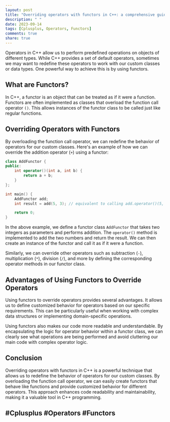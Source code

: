 ```yaml
---
layout: post
title: "Overriding operators with functors in C++: a comprehensive guide"
description: " "
date: 2023-09-14
tags: [Cplusplus, Operators, Functors]
comments: true
share: true
---
```


Operators in C++ allow us to perform predefined operations on objects of different types. While C++ provides a set of default operators, sometimes we may want to redefine these operators to work with our custom classes or data types. One powerful way to achieve this is by using functors.

## What are Functors?

In C++, a functor is an object that can be treated as if it were a function. Functors are often implemented as classes that overload the function call operator `()`. This allows instances of the functor class to be called just like regular functions.

## Overriding Operators with Functors

By overloading the function call operator, we can redefine the behavior of operators for our custom classes. Here's an example of how we can override the addition operator (`+`) using a functor:

```cpp
class AddFunctor {
public:
    int operator()(int a, int b) {
        return a + b;
    }
};

int main() {
    AddFunctor add;
    int result = add(5, 3); // equivalent to calling add.operator()(5, 3)

    return 0;
}
```

In the above example, we define a functor class `AddFunctor` that takes two integers as parameters and performs addition. The `operator()` method is implemented to add the two numbers and return the result. We can then create an instance of the functor and call it as if it were a function.

Similarly, we can override other operators such as subtraction (`-`), multiplication (`*`), division (`/`), and more by defining the corresponding operator methods in our functor class.

## Advantages of Using Functors to Override Operators

Using functors to override operators provides several advantages. It allows us to define customized behavior for operators based on our specific requirements. This can be particularly useful when working with complex data structures or implementing domain-specific operations.

Using functors also makes our code more readable and understandable. By encapsulating the logic for operator behavior within a functor class, we can clearly see what operations are being performed and avoid cluttering our main code with complex operator logic.

## Conclusion

Overriding operators with functors in C++ is a powerful technique that allows us to redefine the behavior of operators for our custom classes. By overloading the function call operator, we can easily create functors that behave like functions and provide customized behavior for different operators. This approach enhances code readability and maintainability, making it a valuable tool in C++ programming.

## #Cplusplus #Operators #Functors